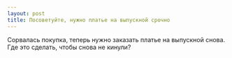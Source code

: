 ```yaml
---
layout: post 
title: Посоветуйте, нужно платье на выпускной срочно 
--- 
```

Сорвалась покупка, теперь нужно заказать платье на выпускной снова. Где это сделать, чтобы снова не кинули?
